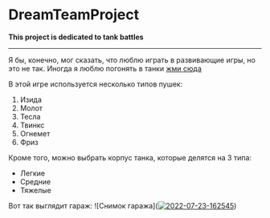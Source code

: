 # DreamTeamProject
**This project is dedicated to tank battles**

***

Я бы, конечно, мог сказать, что люблю играть в развивающие игры, но это не так. Иногда я люблю погонять в танки [жми сюда](https://tankionline.com/ru// "Браузерная игра")

В этой игре используется несколько типов пушек:
1. Изида
2. Молот
3. Тесла
4. Твинкс
5. Огнемет
6. Фриз

Кроме того, можно выбрать корпус танка, которые делятся на 3 типа:
* Легкие
* Средние
* Тяжелые

Вот так выглядит гараж:
![Снимок гаража](<a href="https://ibb.co/4pdsVQc"><img src="https://i.ibb.co/1T6smS3/2022-07-23-162545.jpg" alt="2022-07-23-162545" border="0"></a>)
